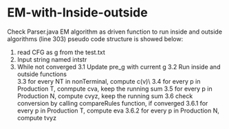 # EM-with-Inside-outside
Check Parser.java 
EM algorithm as driven function to run inside and outside algorithms (line 303) 
pseudo code structure is showed below: 
1. read CFG as g from the test.txt 
2. Input string named intstr 
3. While not converged 
3.1 Update pre_g with current g 
3.2 Run inside and outside functions\
   3.3 for every NT in nonTerminal, compute c(v)\ 
   3.4 for every p in Production T, conmpute cva, keep the running sum 
   3.5 for every p in Production N, compute cvyz, keep the running sum
   3.6 check conversion by calling compareRules function, if converged 
      3.6.1 for every p in Production T, compute eva 
      3.6.2 for every p in Production N, compute tvyz 
      
